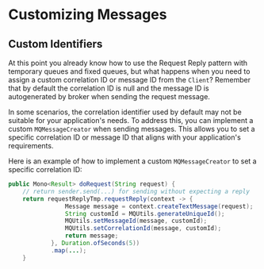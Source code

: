 # Customizing Messages

## Custom Identifiers

At this point you already know how to use the Request Reply pattern with temporary queues and fixed queues, but what happens when you need to assign a custom correlation ID or message ID from the `Client`? Remember that by default the correlation ID is null and the message ID is autogenerated by broker when sending the request message.

In some scenarios, the correlation identifier used by default may not be suitable for your application's needs. To address this, you can implement a custom `MQMessageCreator` when sending messages. This allows you to set a specific correlation ID or message ID that aligns with your application's requirements.

Here is an example of how to implement a custom `MQMessageCreator` to set a specific correlation ID:

```java
public Mono<Result> doRequest(String request) {
    // return sender.send(...) for sending without expecting a reply
    return requestReplyTmp.requestReply(context -> {
                Message message = context.createTextMessage(request);
                String customId = MQUtils.generateUniqueId();
                MQUtils.setMessageId(message, customId);
                MQUtils.setCorrelationId(message, customId);
                return message;
            }, Duration.ofSeconds(5))
            .map(...);
    }
```